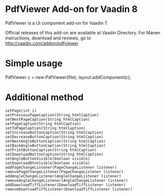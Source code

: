 # PdfViewer Add-on for Vaadin 8

PdfViewer is a UI component add-on for Vaadin 7.

Official releases of this add-on are available at Vaadin Directory. For Maven instructions, download and reviews, go to http://vaadin.com/addon/pdfviewer

# Simple usage

 PdfViewer c = new PdfViewer(file);
 layout.addComponent(c);
 
# Additional method

	setPage(int i)
	setPreviousPageCaption(String htmlCaption)
	setNextPageCaption(String htmlCaption)
	setPageCaption(String htmlCaption)
	setToPageCaption(String htmlCaption)
	setIncreaseButtonCaption(String htmlCaption)
	setDecreaseButtonCaption(String htmlCaption)
	setNextAngleButtonCaption(String htmlCaption)
	setBackAngleButtonCaption(String htmlCaption)	
	setPrintButtonCaption(String htmlCaption)
	setDownloadButtonCaption(String htmlCaption) 
	setAngleButtonVisible(boolean visible)
	setDownloadBtnVisible(boolean visible)
	addPageChangeListener(PageChangeListener listener)
	removePageChangeListener(PageChangeListener listener)
	addAngleChangeListener(AngleChangeListener listener)
	removeAngleChangeListener(AngleChangeListener listener)
	addDownloadTiffListener(DownloadTiffListener listener)
	removeDownloadTiffListener(DownloadTiffListener listener)
